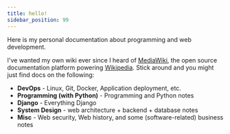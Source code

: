 ```yaml
---
title: hello!
sidebar_position: 99
---
```

Here is my personal documentation about programming and web development.

I've wanted my own wiki ever since I heard of [MediaWiki](https://www.mediawiki.org/wiki/MediaWiki), the open source documentation platform powering [Wikipedia](https://en.wikipedia.org/wiki/MediaWiki). Stick around and you might just find docs on the following:

- **DevOps** - Linux, Git, Docker, Application deployment, etc.
- **Programming (with Python)** - Programming and Python notes
- **Django** - Everything Django
- **System Design** - web architecture + backend + database notes
- **Misc** - Web security, Web history, and some (software-related) business notes
